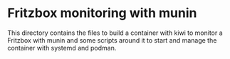 # Fritzbox monitoring with munin
This directory contains the files to build a container with kiwi to monitor
a Fritzbox with munin and some scripts around it to start and manage the
container with systemd and podman.
